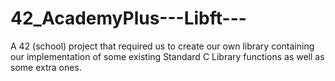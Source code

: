 # 42_AcademyPlus---Libft---
A 42 (school) project that required us to create our own library containing our implementation of some existing Standard C Library functions as well as some extra ones.
